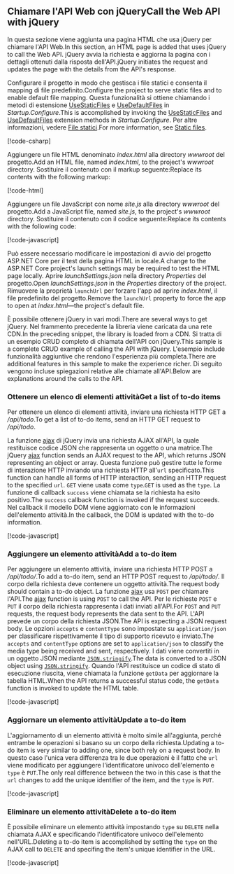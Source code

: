 ## <a name="call-the-web-api-with-jquery"></a><span data-ttu-id="1d0d9-101">Chiamare l'API Web con jQuery</span><span class="sxs-lookup"><span data-stu-id="1d0d9-101">Call the Web API with jQuery</span></span>

<span data-ttu-id="1d0d9-102">In questa sezione viene aggiunta una pagina HTML che usa jQuery per chiamare l'API Web.</span><span class="sxs-lookup"><span data-stu-id="1d0d9-102">In this section, an HTML page is added that uses jQuery to call the Web API.</span></span> <span data-ttu-id="1d0d9-103">jQuery avvia la richiesta e aggiorna la pagina con i dettagli ottenuti dalla risposta dell'API.</span><span class="sxs-lookup"><span data-stu-id="1d0d9-103">jQuery initiates the request and updates the page with the details from the API's response.</span></span>

<span data-ttu-id="1d0d9-104">Configurare il progetto in modo che gestisca i file statici e consenta il mapping di file predefinito.</span><span class="sxs-lookup"><span data-stu-id="1d0d9-104">Configure the project to serve static files and to enable default file mapping.</span></span> <span data-ttu-id="1d0d9-105">Questa funzionalità si ottiene chiamando i metodi di estensione [UseStaticFiles](/dotnet/api/microsoft.aspnetcore.builder.staticfileextensions.usestaticfiles#Microsoft_AspNetCore_Builder_StaticFileExtensions_UseStaticFiles_Microsoft_AspNetCore_Builder_IApplicationBuilder_) e [UseDefaultFiles](/dotnet/api/microsoft.aspnetcore.builder.defaultfilesextensions.usedefaultfiles#Microsoft_AspNetCore_Builder_DefaultFilesExtensions_UseDefaultFiles_Microsoft_AspNetCore_Builder_IApplicationBuilder_) in *Startup.Configure*.</span><span class="sxs-lookup"><span data-stu-id="1d0d9-105">This is accomplished by invoking the [UseStaticFiles](/dotnet/api/microsoft.aspnetcore.builder.staticfileextensions.usestaticfiles#Microsoft_AspNetCore_Builder_StaticFileExtensions_UseStaticFiles_Microsoft_AspNetCore_Builder_IApplicationBuilder_) and [UseDefaultFiles](/dotnet/api/microsoft.aspnetcore.builder.defaultfilesextensions.usedefaultfiles#Microsoft_AspNetCore_Builder_DefaultFilesExtensions_UseDefaultFiles_Microsoft_AspNetCore_Builder_IApplicationBuilder_) extension methods in *Startup.Configure*.</span></span> <span data-ttu-id="1d0d9-106">Per altre informazioni, vedere [File statici](xref:fundamentals/static-files).</span><span class="sxs-lookup"><span data-stu-id="1d0d9-106">For more information, see [Static files](xref:fundamentals/static-files).</span></span>

[!code-csharp[](../../tutorials/first-web-api/samples/2.0/TodoApi/Startup2.cs?name=snippet_Configure&highlight=3-4)]

<span data-ttu-id="1d0d9-107">Aggiungere un file HTML denominato *index.html* alla directory *wwwroot* del progetto.</span><span class="sxs-lookup"><span data-stu-id="1d0d9-107">Add an HTML file, named *index.html*, to the project's *wwwroot* directory.</span></span> <span data-ttu-id="1d0d9-108">Sostituire il contenuto con il markup seguente:</span><span class="sxs-lookup"><span data-stu-id="1d0d9-108">Replace its contents with the following markup:</span></span>

[!code-html[](../../tutorials/first-web-api/samples/2.0/TodoApi/wwwroot/index.html)]

<span data-ttu-id="1d0d9-109">Aggiungere un file JavaScript con nome *site.js* alla directory *wwwroot* del progetto.</span><span class="sxs-lookup"><span data-stu-id="1d0d9-109">Add a JavaScript file, named *site.js*, to the project's *wwwroot* directory.</span></span> <span data-ttu-id="1d0d9-110">Sostituire il contenuto con il codice seguente:</span><span class="sxs-lookup"><span data-stu-id="1d0d9-110">Replace its contents with the following code:</span></span>

[!code-javascript[](../../tutorials/first-web-api/samples/2.0/TodoApi/wwwroot/site.js?name=snippet_SiteJs)]

<span data-ttu-id="1d0d9-111">Può essere necessario modificare le impostazioni di avvio del progetto ASP.NET Core per il test della pagina HTML in locale.</span><span class="sxs-lookup"><span data-stu-id="1d0d9-111">A change to the ASP.NET Core project's launch settings may be required to test the HTML page locally.</span></span> <span data-ttu-id="1d0d9-112">Aprire *launchSettings.json* nella directory *Properties* del progetto.</span><span class="sxs-lookup"><span data-stu-id="1d0d9-112">Open *launchSettings.json* in the *Properties* directory of the project.</span></span> <span data-ttu-id="1d0d9-113">Rimuovere la proprietà `launchUrl` per forzare l'app ad aprire *index.html*, il file predefinito del progetto.</span><span class="sxs-lookup"><span data-stu-id="1d0d9-113">Remove the `launchUrl` property to force the app to open at *index.html*&mdash;the project's default file.</span></span>

<span data-ttu-id="1d0d9-114">È possibile ottenere jQuery in vari modi.</span><span class="sxs-lookup"><span data-stu-id="1d0d9-114">There are several ways to get jQuery.</span></span> <span data-ttu-id="1d0d9-115">Nel frammento precedente la libreria viene caricata da una rete CDN.</span><span class="sxs-lookup"><span data-stu-id="1d0d9-115">In the preceding snippet, the library is loaded from a CDN.</span></span> <span data-ttu-id="1d0d9-116">Si tratta di un esempio CRUD completo di chiamata dell'API con jQuery.</span><span class="sxs-lookup"><span data-stu-id="1d0d9-116">This sample is a complete CRUD example of calling the API with jQuery.</span></span> <span data-ttu-id="1d0d9-117">L'esempio include funzionalità aggiuntive che rendono l'esperienza più completa.</span><span class="sxs-lookup"><span data-stu-id="1d0d9-117">There are additional features in this sample to make the experience richer.</span></span> <span data-ttu-id="1d0d9-118">Di seguito vengono incluse spiegazioni relative alle chiamate all'API.</span><span class="sxs-lookup"><span data-stu-id="1d0d9-118">Below are explanations around the calls to the API.</span></span>

### <a name="get-a-list-of-to-do-items"></a><span data-ttu-id="1d0d9-119">Ottenere un elenco di elementi attività</span><span class="sxs-lookup"><span data-stu-id="1d0d9-119">Get a list of to-do items</span></span>

<span data-ttu-id="1d0d9-120">Per ottenere un elenco di elementi attività, inviare una richiesta HTTP GET a */api/todo*.</span><span class="sxs-lookup"><span data-stu-id="1d0d9-120">To get a list of to-do items, send an HTTP GET request to */api/todo*.</span></span>

<span data-ttu-id="1d0d9-121">La funzione [ajax](https://api.jquery.com/jquery.ajax/) di jQuery invia una richiesta AJAX all'API, la quale restituisce codice JSON che rappresenta un oggetto o una matrice.</span><span class="sxs-lookup"><span data-stu-id="1d0d9-121">The jQuery [ajax](https://api.jquery.com/jquery.ajax/) function sends an AJAX request to the API, which returns JSON representing an object or array.</span></span> <span data-ttu-id="1d0d9-122">Questa funzione può gestire tutte le forme di interazione HTTP inviando una richiesta HTTP all'`url` specificato.</span><span class="sxs-lookup"><span data-stu-id="1d0d9-122">This function can handle all forms of HTTP interaction, sending an HTTP request to the specified `url`.</span></span> <span data-ttu-id="1d0d9-123">`GET` viene usata come `type`.</span><span class="sxs-lookup"><span data-stu-id="1d0d9-123">`GET` is used as the `type`.</span></span> <span data-ttu-id="1d0d9-124">La funzione di callback `success` viene chiamata se la richiesta ha esito positivo.</span><span class="sxs-lookup"><span data-stu-id="1d0d9-124">The `success` callback function is invoked if the request succeeds.</span></span> <span data-ttu-id="1d0d9-125">Nel callback il modello DOM viene aggiornato con le informazioni dell'elemento attività.</span><span class="sxs-lookup"><span data-stu-id="1d0d9-125">In the callback, the DOM is updated with the to-do information.</span></span>

[!code-javascript[](../../tutorials/first-web-api/samples/2.0/TodoApi/wwwroot/site.js?name=snippet_GetData)]

### <a name="add-a-to-do-item"></a><span data-ttu-id="1d0d9-126">Aggiungere un elemento attività</span><span class="sxs-lookup"><span data-stu-id="1d0d9-126">Add a to-do item</span></span>

<span data-ttu-id="1d0d9-127">Per aggiungere un elemento attività, inviare una richiesta HTTP POST a */api/todo/*.</span><span class="sxs-lookup"><span data-stu-id="1d0d9-127">To add a to-do item, send an HTTP POST request to */api/todo/*.</span></span> <span data-ttu-id="1d0d9-128">Il corpo della richiesta deve contenere un oggetto attività.</span><span class="sxs-lookup"><span data-stu-id="1d0d9-128">The request body should contain a to-do object.</span></span> <span data-ttu-id="1d0d9-129">La funzione [ajax](https://api.jquery.com/jquery.ajax/) usa `POST` per chiamare l'API.</span><span class="sxs-lookup"><span data-stu-id="1d0d9-129">The [ajax](https://api.jquery.com/jquery.ajax/) function is using `POST` to call the API.</span></span> <span data-ttu-id="1d0d9-130">Per le richieste `POST` e `PUT` il corpo della richiesta rappresenta i dati inviati all'API.</span><span class="sxs-lookup"><span data-stu-id="1d0d9-130">For `POST` and `PUT` requests, the request body represents the data sent to the API.</span></span> <span data-ttu-id="1d0d9-131">L'API prevede un corpo della richiesta JSON.</span><span class="sxs-lookup"><span data-stu-id="1d0d9-131">The API is expecting a JSON request body.</span></span> <span data-ttu-id="1d0d9-132">Le opzioni `accepts` e `contentType` sono impostate su `application/json` per classificare rispettivamente il tipo di supporto ricevuto e inviato.</span><span class="sxs-lookup"><span data-stu-id="1d0d9-132">The `accepts` and `contentType` options are set to `application/json` to classify the media type being received and sent, respectively.</span></span> <span data-ttu-id="1d0d9-133">I dati viene convertiti in un oggetto JSON mediante [`JSON.stringify`](https://developer.mozilla.org/docs/Web/JavaScript/Reference/Global_Objects/JSON/stringify).</span><span class="sxs-lookup"><span data-stu-id="1d0d9-133">The data is converted to a JSON object using [`JSON.stringify`](https://developer.mozilla.org/docs/Web/JavaScript/Reference/Global_Objects/JSON/stringify).</span></span> <span data-ttu-id="1d0d9-134">Quando l'API restituisce un codice di stato di esecuzione riuscita, viene chiamata la funzione `getData` per aggiornare la tabella HTML.</span><span class="sxs-lookup"><span data-stu-id="1d0d9-134">When the API returns a successful status code, the `getData` function is invoked to update the HTML table.</span></span>

[!code-javascript[](../../tutorials/first-web-api/samples/2.0/TodoApi/wwwroot/site.js?name=snippet_AddItem)]

### <a name="update-a-to-do-item"></a><span data-ttu-id="1d0d9-135">Aggiornare un elemento attività</span><span class="sxs-lookup"><span data-stu-id="1d0d9-135">Update a to-do item</span></span>

<span data-ttu-id="1d0d9-136">L'aggiornamento di un elemento attività è molto simile all'aggiunta, perché entrambe le operazioni si basano su un corpo della richiesta.</span><span class="sxs-lookup"><span data-stu-id="1d0d9-136">Updating a to-do item is very similar to adding one, since both rely on a request body.</span></span> <span data-ttu-id="1d0d9-137">In questo caso l'unica vera differenza tra le due operazioni è il fatto che `url` viene modificato per aggiungere l'identificatore univoco dell'elemento e `type` è `PUT`.</span><span class="sxs-lookup"><span data-stu-id="1d0d9-137">The only real difference between the two in this case is that the `url` changes to add the unique identifier of the item, and the `type` is `PUT`.</span></span>

[!code-javascript[](../../tutorials/first-web-api/samples/2.0/TodoApi/wwwroot/site.js?name=snippet_AjaxPut)]

### <a name="delete-a-to-do-item"></a><span data-ttu-id="1d0d9-138">Eliminare un elemento attività</span><span class="sxs-lookup"><span data-stu-id="1d0d9-138">Delete a to-do item</span></span>

<span data-ttu-id="1d0d9-139">È possibile eliminare un elemento attività impostando `type` su `DELETE` nella chiamata AJAX e specificando l'identificatore univoco dell'elemento nell'URL.</span><span class="sxs-lookup"><span data-stu-id="1d0d9-139">Deleting a to-do item is accomplished by setting the `type` on the AJAX call to `DELETE` and specifing the item's unique identifier in the URL.</span></span>

[!code-javascript[](../../tutorials/first-web-api/samples/2.0/TodoApi/wwwroot/site.js?name=snippet_AjaxDelete)]
